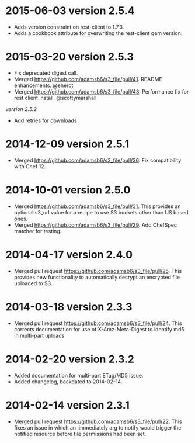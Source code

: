2015-06-03 version 2.5.4
======================
  * Adds version constraint on rest-client to 1.7.3.
  * Adds a cookbook attribute for overwriting the rest-client gem version.

2015-03-20 version 2.5.3
========================
  * Fix deprecated digest call.
  * Merged https://github.com/adamsb6/s3_file/pull/41. README enhancements. @eherot
  * Merged https://github.com/adamsb6/s3_file/pull/43. Performance fix for rest client install. @scottymarshall

  *version 2.5.2*

  * Add retries for downloads

2014-12-09 version 2.5.1
========================
  * Merged https://github.com/adamsb6/s3_file/pull/36. Fix compatibility with Chef 12.

2014-10-01  version 2.5.0
=========================
  * Merged https://github.com/adamsb6/s3_file/pull/31.  This provides an optional s3_url value for a recipe to use S3 buckets other than US based ones.
  * Merged https://github.com/adamsb6/s3_file/pull/29.  Add ChefSpec matcher for testing.

2014-04-17  version 2.4.0
=========================
* Merged pull request https://github.com/adamsb6/s3_file/pull/25.  This provides new functionality to automatically decrypt an encrypted file uploaded to S3.

2014-03-18  version 2.3.3
=========================
* Merged pull request https://github.com/adamsb6/s3_file/pull/24.  This corrects documentation for use of X-Amz-Meta-Digest to identify md5 in multi-part uploads.

2014-02-20  version 2.3.2
=========================
* Added documentation for multi-part ETag/MD5 issue.
* Added changelog, backdated to 2014-02-14.

2014-02-14  version 2.3.1
=========================
* Merged pull request https://github.com/adamsb6/s3_file/pull/22.  This fixes an issue in which an :immediately arg to notify would trigger the notified resource before file permissions had been set.
